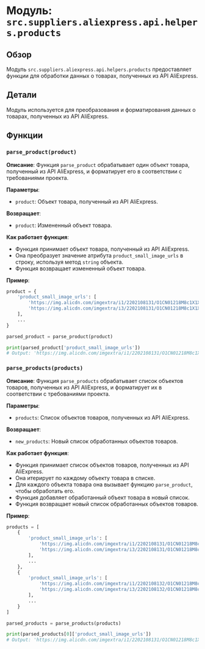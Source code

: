 # Модуль: `src.suppliers.aliexpress.api.helpers.products`

## Обзор

Модуль `src.suppliers.aliexpress.api.helpers.products` предоставляет функции для обработки данных о товарах, полученных из API AliExpress.

## Детали

Модуль используется для преобразования и форматирования данных о товарах, полученных из API AliExpress. 

## Функции

### `parse_product(product)`

**Описание**: Функция `parse_product` обрабатывает один объект товара, полученный из API AliExpress, и форматирует его в соответствии с требованиями проекта.

**Параметры**:

- `product`: Объект товара, полученный из API AliExpress.

**Возвращает**:

- `product`: Измененный объект товара.

**Как работает функция**:

- Функция принимает объект товара, полученный из API AliExpress.
- Она преобразует значение атрибута `product_small_image_urls` в строку, используя метод `string` объекта.
- Функция возвращает измененный объект товара.

**Пример**:

```python
product = {
    'product_small_image_urls': [
        'https://img.alicdn.com/imgextra/i1/2202108131/O1CN01218M8c1X1X68N2d58_!!2202108131.jpg_400x400.jpg',
        'https://img.alicdn.com/imgextra/i3/2202108131/O1CN01218M8c1X1X68N2d58_!!2202108131.jpg_400x400.jpg'
    ],
    ...
}

parsed_product = parse_product(product)

print(parsed_product['product_small_image_urls'])
# Output: 'https://img.alicdn.com/imgextra/i1/2202108131/O1CN01218M8c1X1X68N2d58_!!2202108131.jpg_400x400.jpg'
```

### `parse_products(products)`

**Описание**: Функция `parse_products` обрабатывает список объектов товаров, полученных из API AliExpress, и форматирует их в соответствии с требованиями проекта.

**Параметры**:

- `products`: Список объектов товаров, полученных из API AliExpress.

**Возвращает**:

- `new_products`: Новый список обработанных объектов товаров.

**Как работает функция**:

- Функция принимает список объектов товаров, полученных из API AliExpress.
- Она итерирует по каждому объекту товара в списке.
- Для каждого объекта товара она вызывает функцию `parse_product`, чтобы обработать его.
- Функция добавляет обработанный объект товара в новый список.
- Функция возвращает новый список обработанных объектов товаров.

**Пример**:

```python
products = [
    {
        'product_small_image_urls': [
            'https://img.alicdn.com/imgextra/i1/2202108131/O1CN01218M8c1X1X68N2d58_!!2202108131.jpg_400x400.jpg',
            'https://img.alicdn.com/imgextra/i3/2202108131/O1CN01218M8c1X1X68N2d58_!!2202108131.jpg_400x400.jpg'
        ],
        ...
    },
    {
        'product_small_image_urls': [
            'https://img.alicdn.com/imgextra/i1/2202108132/O1CN01218M8c1X1X68N2d59_!!2202108132.jpg_400x400.jpg',
            'https://img.alicdn.com/imgextra/i3/2202108132/O1CN01218M8c1X1X68N2d59_!!2202108132.jpg_400x400.jpg'
        ],
        ...
    }
]

parsed_products = parse_products(products)

print(parsed_products[0]['product_small_image_urls'])
# Output: 'https://img.alicdn.com/imgextra/i1/2202108131/O1CN01218M8c1X1X68N2d58_!!2202108131.jpg_400x400.jpg'
```